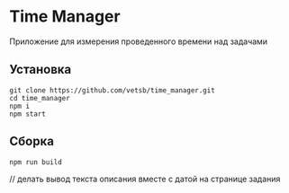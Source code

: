 # Time Manager
Приложение для измерения проведенного времени над задачами

## Установка
```shell
git clone https://github.com/vetsb/time_manager.git
cd time_manager
npm i
npm start
```

## Сборка
```shell
npm run build
```

// делать вывод текста описания вместе с датой на странице задания